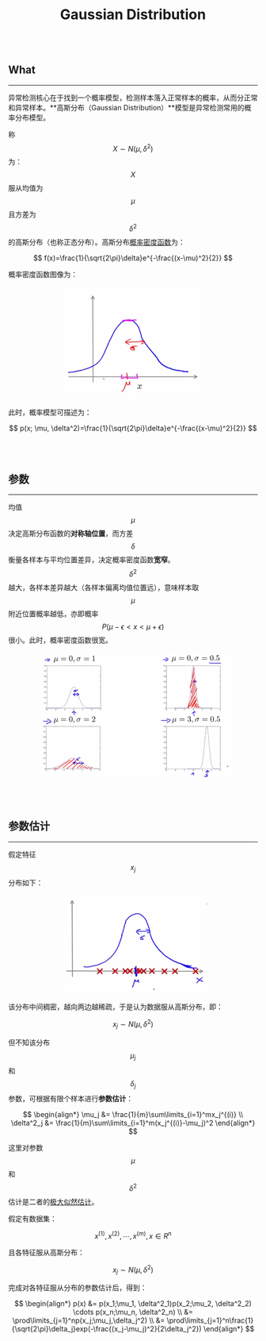 # <center>Gaussian Distribution</center>

<br></br>



## What
----
异常检测核心在于找到一个概率模型，检测样本落入正常样本的概率，从而分正常和异常样本。**高斯分布（Gaussian Distribution）**模型是异常检测常用的概率分布模型。

称$$X \sim N(\mu,\delta^2)$$为：$$X$$服从均值为$$\mu$$且方差为$$\delta^2$$的高斯分布（也称正态分布）。高斯分布[概率密度函数](https://zh.wikipedia.org/wiki/%E6%A9%9F%E7%8E%87%E5%AF%86%E5%BA%A6%E5%87%BD%E6%95%B8)为：

$$
f(x)=\frac{1}{\sqrt{2\pi}\delta}e^{-\frac{(x-\mu)^2}{2}}
$$

概率密度函数图像为：

<div style="text-align: center">
    <img src="./Images/gaussian1.png" width="300"></img>
</div>

此时，概率模型可描述为：

$$
p(x; \mu, \delta^2)=\frac{1}{\sqrt{2\pi}\delta}e^{-\frac{(x-\mu)^2}{2}}
$$

<br></br>



## 参数
----
均值$$\mu$$决定高斯分布函数的**对称轴位置**，而方差$$\delta$$衡量各样本与平均位置差异，决定概率密度函数**宽窄**。$$\delta^2$$越大，各样本差异越大（各样本偏离均值位置远），意味样本取$$\mu$$附近位置概率越低，亦即概率$$P(\mu-\epsilon<x<\mu+\epsilon)$$很小。此时，概率密度函数很宽。

<div style="text-align: center">
    <img src="./Images/gaussian_example1.png" width="400"></img>
</div>

<br></br>



## 参数估计
----
假定特征$$x_j$$分布如下：

<div style="text-align: center">
    <img src="./Images/gaussian2.png" width="300"></img>
</div>

该分布中间稠密，越向两边越稀疏，于是认为数据服从高斯分布，即：

$$
x_j \sim N(\mu,\delta^2)
$$

但不知该分布$$\mu_j$$和$$\delta_j$$参数，可根据有限个样本进行**参数估计**：

$$
\begin{align*}
\mu_j &= \frac{1}{m}\sum\limits_{i=1}^mx_j^{(i)} \\
\delta^2_j &= \frac{1}{m}\sum\limits_{i=1}^m(x_j^{(i)}-\mu_j)^2
\end{align*}
$$

这里对参数$$\mu$$和$$\delta^2$$估计是二者的[极大似然估计](https://zh.wikipedia.org/wiki/%E6%9C%80%E5%A4%A7%E4%BC%BC%E7%84%B6%E4%BC%B0%E8%AE%A1)。

假定有数据集：

$$
{x^{(1)},x^{(2)},\cdots,x^{(m)}}, x \in R^n
$$

且各特征服从高斯分布：

$$
x_j \sim N(\mu,\delta^2)
$$

完成对各特征服从分布的参数估计后，得到：

$$
\begin{align*}
p(x) &= p(x_1;\mu_1, \delta^2_1)p(x_2;\mu_2, \delta^2_2) \cdots p(x_n;\mu_n, \delta^2_n) \\
&= \prod\limits_{j=1}^np(x_j;\mu_j,\delta_j^2) \\
&= \prod\limits_{j=1}^n\frac{1}{\sqrt{2\pi}\delta_j}exp(-\frac{(x_j-\mu_j)^2}{2\delta_j^2})
\end{align*}
$$
